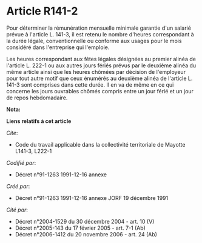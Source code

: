 # Article R141-2

Pour déterminer la rémunération mensuelle minimale garantie d'un salarié prévue à l'article L. 141-3, il est retenu le nombre
d'heures correspondant à la durée légale, conventionnelle ou conforme aux usages pour le mois considéré dans l'entreprise qui
l'emploie.

Les heures correspondant aux fêtes légales désignées au premier alinéa de l'article L. 222-1 ou aux autres jours fériés
prévus par le deuxième alinéa du même article ainsi que les heures chômées par décision de l'employeur pour tout autre motif
que ceux énumérés au deuxième alinéa de l'article L. 141-3 sont comprises dans cette durée. Il en va de même en ce qui
concerne les jours ouvrables chômés compris entre un jour férié et un jour de repos hebdomadaire.

**Nota:**



**Liens relatifs à cet article**

_Cite_:

  - Code du travail applicable dans la collectivité territoriale de Mayotte L141-3, L222-1

_Codifié par_:

  - Décret n°91-1263 1991-12-16 annexe

_Créé par_:

  - Décret n°91-1263 1991-12-16 annexe JORF 19 décembre 1991

_Cité par_:

  - Décret n°2004-1529 du 30 décembre 2004 - art. 10 (V)
  - Décret n°2005-143 du 17 février 2005 - art. 7-1 (Ab)
  - Décret n°2006-1412 du 20 novembre 2006 - art. 24 (Ab)
